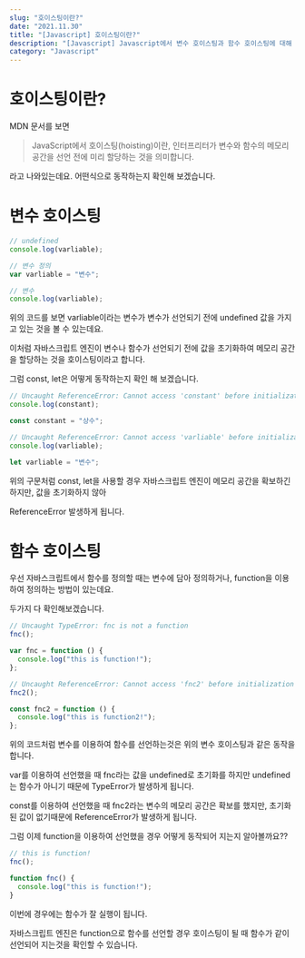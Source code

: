 ```yaml
---
slug: "호이스팅이란?"
date: "2021.11.30"
title: "[Javascript] 호이스팅이란?"
description: "[Javascript] Javascript에서 변수 호이스팅과 함수 호이스팅에 대해 설명할 수 있다."
category: "Javascript"
---
```


# 호이스팅이란?

MDN 문서를 보면

> JavaScript에서 호이스팅(hoisting)이란, 인터프리터가 변수와 함수의 메모리 공간을 선언 전에 미리 할당하는 것을 의미합니다.

라고 나와있는데요. 어떤식으로 동작하는지 확인해 보겠습니다.

# 변수 호이스팅

```javascript
// undefined
console.log(varliable);

// 변수 정의
var varliable = "변수";

// 변수
console.log(varliable);
```

위의 코드를 보면 varliable이라는 변수가 변수가 선언되기 전에 undefined 값을 가지고 있는 것을 볼 수 있는데요.

이처럼 자바스크립트 엔진이 변수나 함수가 선언되기 전에 값을 초기화하여 메모리 공간을 할당하는 것을 호이스팅이라고 합니다.

그럼 const, let은 어떻게 동작하는지 확인 해 보겠습니다.

```javascript
// Uncaught ReferenceError: Cannot access 'constant' before initialization
console.log(constant);

const constant = "상수";

// Uncaught ReferenceError: Cannot access 'varliable' before initialization
console.log(varliable);

let varliable = "변수";
```

위의 구문처럼 const, let을 사용할 경우 자바스크립트 엔진이 메모리 공간을 확보하긴 하지만, 값을 초기화하지 않아

ReferenceError 발생하게 됩니다.

# 함수 호이스팅

우선 자바스크립트에서 함수를 정의할 때는 변수에 담아 정의하거나, function을 이용하여 정의하는 방법이 있는데요.

두가지 다 확인해보겠습니다.

```javascript
// Uncaught TypeError: fnc is not a function
fnc();

var fnc = function () {
  console.log("this is function!");
};

// Uncaught ReferenceError: Cannot access 'fnc2' before initialization
fnc2();

const fnc2 = function () {
  console.log("this is function2!");
};
```

위의 코드처럼 변수를 이용하여 함수를 선언하는것은 위의 변수 호이스팅과 같은 동작을 합니다.

var를 이용하여 선언했을 때 fnc라는 값을 undefined로 초기화를 하지만 undefined는 함수가 아니기 때문에 TypeError가 발생하게 됩니다.

const를 이용하여 선언했을 때 fnc2라는 변수의 메모리 공간은 확보를 했지만, 초기화된 값이 없기때문에 ReferenceError가 발생하게 됩니다.

그럼 이제 function을 이용하여 선언했을 경우 어떻게 동작되어 지는지 알아볼까요??

```javascript
// this is function!
fnc();

function fnc() {
  console.log("this is function!");
}
```

이번에 경우에는 함수가 잘 실행이 됩니다.

자바스크립트 엔진은 function으로 함수를 선언할 경우 호이스팅이 될 때 함수가 같이 선언되어 지는것을 확인할 수 있습니다.
